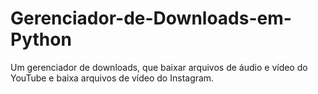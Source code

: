 # Gerenciador-de-Downloads-em-Python
Um gerenciador de downloads, que baixar arquivos de áudio e vídeo do YouTube e baixa arquivos de vídeo do Instagram.
